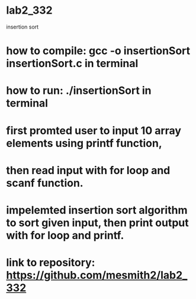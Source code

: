 # lab2_332
insertion sort
# how to compile: gcc -o insertionSort insertionSort.c    in terminal
# how to run: ./insertionSort in terminal
# first promted user to input 10 array elements using printf function, 
# then read input with for loop and scanf function. 
# impelemted insertion sort algorithm to sort given input, then print output with for loop and printf. 
# link to repository: https://github.com/mesmith2/lab2_332
